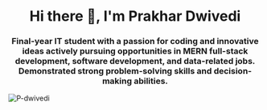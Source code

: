 <h1 align="center">Hi there 👋, I'm Prakhar Dwivedi</h1>
<h3 align="center">Final-year IT student with a passion for coding and innovative ideas actively pursuing opportunities in MERN full-stack development, software development, and data-related jobs. Demonstrated strong problem-solving skills and decision-making abilities.</h3>

<p align="left"> <img src="https://komarev.com/ghpvc/?username=P-dwivedi&label=Profile%20views&color=0e75b6&style=flat" alt="P-dwivedi" /> </p>
<!--
**P-dwivedi/P-dwivedi** is a ✨ _special_ ✨ repository because its `README.md` (this file) appears on your GitHub profile.

Here are some ideas to get you started:

- 🔭 I’m currently working on ...
- 🌱 I’m currently learning ...
- 👯 I’m looking to collaborate on ...
- 🤔 I’m looking for help with ...
- 💬 Ask me about ...
- 📫 How to reach me: ...
- 😄 Pronouns: ...
- ⚡ Fun fact: ...
-->
